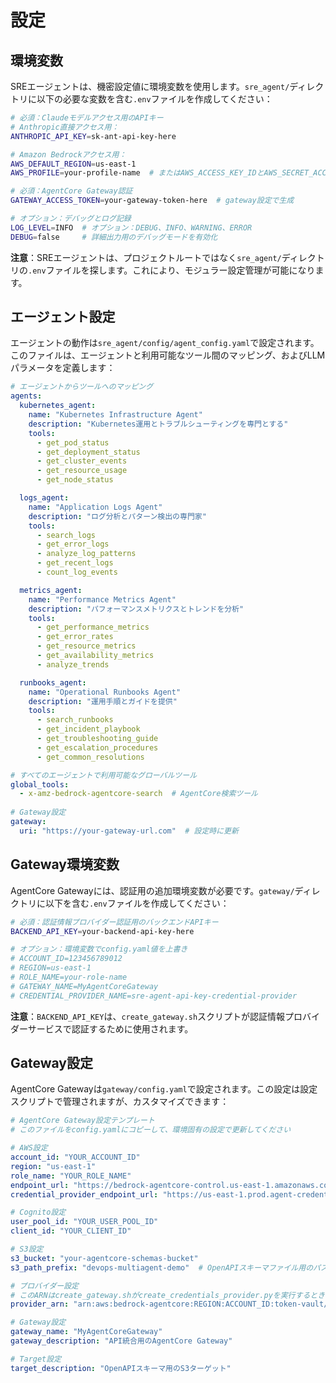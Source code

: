 # 設定

## 環境変数

SREエージェントは、機密設定値に環境変数を使用します。`sre_agent/`ディレクトリに以下の必要な変数を含む`.env`ファイルを作成してください：

```bash
# 必須：Claudeモデルアクセス用のAPIキー
# Anthropic直接アクセス用：
ANTHROPIC_API_KEY=sk-ant-api-key-here

# Amazon Bedrockアクセス用：
AWS_DEFAULT_REGION=us-east-1
AWS_PROFILE=your-profile-name  # またはAWS_ACCESS_KEY_IDとAWS_SECRET_ACCESS_KEYを使用

# 必須：AgentCore Gateway認証
GATEWAY_ACCESS_TOKEN=your-gateway-token-here  # gateway設定で生成

# オプション：デバッグとログ記録
LOG_LEVEL=INFO  # オプション：DEBUG、INFO、WARNING、ERROR
DEBUG=false     # 詳細出力用のデバッグモードを有効化
```

**注意**：SREエージェントは、プロジェクトルートではなく`sre_agent/`ディレクトリの`.env`ファイルを探します。これにより、モジュラー設定管理が可能になります。

## エージェント設定

エージェントの動作は`sre_agent/config/agent_config.yaml`で設定されます。このファイルは、エージェントと利用可能なツール間のマッピング、およびLLMパラメータを定義します：

```yaml
# エージェントからツールへのマッピング
agents:
  kubernetes_agent:
    name: "Kubernetes Infrastructure Agent"
    description: "Kubernetes運用とトラブルシューティングを専門とする"
    tools:
      - get_pod_status
      - get_deployment_status
      - get_cluster_events
      - get_resource_usage
      - get_node_status

  logs_agent:
    name: "Application Logs Agent"
    description: "ログ分析とパターン検出の専門家"
    tools:
      - search_logs
      - get_error_logs
      - analyze_log_patterns
      - get_recent_logs
      - count_log_events

  metrics_agent:
    name: "Performance Metrics Agent"
    description: "パフォーマンスメトリクスとトレンドを分析"
    tools:
      - get_performance_metrics
      - get_error_rates
      - get_resource_metrics
      - get_availability_metrics
      - analyze_trends

  runbooks_agent:
    name: "Operational Runbooks Agent"
    description: "運用手順とガイドを提供"
    tools:
      - search_runbooks
      - get_incident_playbook
      - get_troubleshooting_guide
      - get_escalation_procedures
      - get_common_resolutions

# すべてのエージェントで利用可能なグローバルツール
global_tools:
  - x-amz-bedrock-agentcore-search  # AgentCore検索ツール
  
# Gateway設定
gateway:
  uri: "https://your-gateway-url.com"  # 設定時に更新
```

## Gateway環境変数

AgentCore Gatewayには、認証用の追加環境変数が必要です。`gateway/`ディレクトリに以下を含む`.env`ファイルを作成してください：

```bash
# 必須：認証情報プロバイダー認証用のバックエンドAPIキー
BACKEND_API_KEY=your-backend-api-key-here

# オプション：環境変数でconfig.yaml値を上書き
# ACCOUNT_ID=123456789012
# REGION=us-east-1
# ROLE_NAME=your-role-name
# GATEWAY_NAME=MyAgentCoreGateway
# CREDENTIAL_PROVIDER_NAME=sre-agent-api-key-credential-provider
```

**注意**：`BACKEND_API_KEY`は、`create_gateway.sh`スクリプトが認証情報プロバイダーサービスで認証するために使用されます。

## Gateway設定

AgentCore Gatewayは`gateway/config.yaml`で設定されます。この設定は設定スクリプトで管理されますが、カスタマイズできます：

```yaml
# AgentCore Gateway設定テンプレート
# このファイルをconfig.yamlにコピーして、環境固有の設定で更新してください

# AWS設定
account_id: "YOUR_ACCOUNT_ID"
region: "us-east-1"
role_name: "YOUR_ROLE_NAME"
endpoint_url: "https://bedrock-agentcore-control.us-east-1.amazonaws.com"
credential_provider_endpoint_url: "https://us-east-1.prod.agent-credential-provider.cognito.aws.dev"

# Cognito設定
user_pool_id: "YOUR_USER_POOL_ID"
client_id: "YOUR_CLIENT_ID"

# S3設定
s3_bucket: "your-agentcore-schemas-bucket"
s3_path_prefix: "devops-multiagent-demo"  # OpenAPIスキーマファイル用のパスプレフィックス

# プロバイダー設定
# このARNはcreate_gateway.shがcreate_credentials_provider.pyを実行するときに自動生成されます
provider_arn: "arn:aws:bedrock-agentcore:REGION:ACCOUNT_ID:token-vault/default/apikeycredentialprovider/YOUR_PROVIDER_NAME"

# Gateway設定
gateway_name: "MyAgentCoreGateway"
gateway_description: "API統合用のAgentCore Gateway"

# Target設定
target_description: "OpenAPIスキーマ用のS3ターゲット"
```